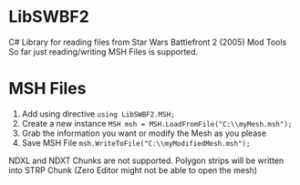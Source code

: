 # LibSWBF2
C# Library for reading files from Star Wars Battlefront 2 (2005) Mod Tools
So far just reading/writing MSH Files is supported.

# MSH Files
1. Add using directive ```using LibSWBF2.MSH;``` 
2. Create a new instance ```MSH msh = MSH.LoadFromFile("C:\\myMesh.msh");``` 
3. Grab the information you want or modify the Mesh as you please
4. Save MSH File ```msh.WriteToFile("C:\\myModifiedMesh.msh");```

NDXL and NDXT Chunks are not supported. Polygon strips will be written into STRP Chunk
(Zero Editor might not be able to open the mesh)
